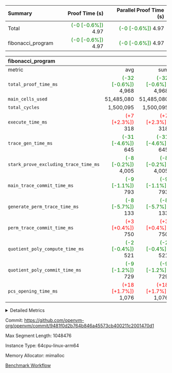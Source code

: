 | Summary | Proof Time (s) | Parallel Proof Time (s) |
|:---|---:|---:|
| Total | <span style='color: green'>(-0 [-0.6%])</span> 4.97 | <span style='color: green'>(-0 [-0.6%])</span> 4.97 |
| fibonacci_program | <span style='color: green'>(-0 [-0.6%])</span> 4.97 | <span style='color: green'>(-0 [-0.6%])</span> 4.97 |


| fibonacci_program |||||
|:---|---:|---:|---:|---:|
|metric|avg|sum|max|min|
| `total_proof_time_ms ` | <span style='color: green'>(-32 [-0.6%])</span> 4,968 | <span style='color: green'>(-32 [-0.6%])</span> 4,968 | <span style='color: green'>(-32 [-0.6%])</span> 4,968 | <span style='color: green'>(-32 [-0.6%])</span> 4,968 |
| `main_cells_used     ` |  51,485,080 |  51,485,080 |  51,485,080 |  51,485,080 |
| `total_cycles        ` |  1,500,095 |  1,500,095 |  1,500,095 |  1,500,095 |
| `execute_time_ms     ` | <span style='color: red'>(+7 [+2.3%])</span> 318 | <span style='color: red'>(+7 [+2.3%])</span> 318 | <span style='color: red'>(+7 [+2.3%])</span> 318 | <span style='color: red'>(+7 [+2.3%])</span> 318 |
| `trace_gen_time_ms   ` | <span style='color: green'>(-31 [-4.6%])</span> 645 | <span style='color: green'>(-31 [-4.6%])</span> 645 | <span style='color: green'>(-31 [-4.6%])</span> 645 | <span style='color: green'>(-31 [-4.6%])</span> 645 |
| `stark_prove_excluding_trace_time_ms` | <span style='color: green'>(-8 [-0.2%])</span> 4,005 | <span style='color: green'>(-8 [-0.2%])</span> 4,005 | <span style='color: green'>(-8 [-0.2%])</span> 4,005 | <span style='color: green'>(-8 [-0.2%])</span> 4,005 |
| `main_trace_commit_time_ms` | <span style='color: green'>(-9 [-1.1%])</span> 793 | <span style='color: green'>(-9 [-1.1%])</span> 793 | <span style='color: green'>(-9 [-1.1%])</span> 793 | <span style='color: green'>(-9 [-1.1%])</span> 793 |
| `generate_perm_trace_time_ms` | <span style='color: green'>(-8 [-5.7%])</span> 133 | <span style='color: green'>(-8 [-5.7%])</span> 133 | <span style='color: green'>(-8 [-5.7%])</span> 133 | <span style='color: green'>(-8 [-5.7%])</span> 133 |
| `perm_trace_commit_time_ms` | <span style='color: red'>(+3 [+0.4%])</span> 750 | <span style='color: red'>(+3 [+0.4%])</span> 750 | <span style='color: red'>(+3 [+0.4%])</span> 750 | <span style='color: red'>(+3 [+0.4%])</span> 750 |
| `quotient_poly_compute_time_ms` | <span style='color: green'>(-2 [-0.4%])</span> 521 | <span style='color: green'>(-2 [-0.4%])</span> 521 | <span style='color: green'>(-2 [-0.4%])</span> 521 | <span style='color: green'>(-2 [-0.4%])</span> 521 |
| `quotient_poly_commit_time_ms` | <span style='color: green'>(-9 [-1.2%])</span> 729 | <span style='color: green'>(-9 [-1.2%])</span> 729 | <span style='color: green'>(-9 [-1.2%])</span> 729 | <span style='color: green'>(-9 [-1.2%])</span> 729 |
| `pcs_opening_time_ms ` | <span style='color: red'>(+18 [+1.7%])</span> 1,076 | <span style='color: red'>(+18 [+1.7%])</span> 1,076 | <span style='color: red'>(+18 [+1.7%])</span> 1,076 | <span style='color: red'>(+18 [+1.7%])</span> 1,076 |



<details>
<summary>Detailed Metrics</summary>

| group | num_segments | keygen_time_ms | commit_exe_time_ms |
| --- | --- | --- | --- |
| fibonacci_program | 1 | 391 | 5 | 

| group | air_name | quotient_deg | interactions | constraints |
| --- | --- | --- | --- | --- |
| fibonacci_program | AccessAdapterAir<16> | 4 | 5 | 11 | 
| fibonacci_program | AccessAdapterAir<2> | 4 | 5 | 11 | 
| fibonacci_program | AccessAdapterAir<32> | 4 | 5 | 11 | 
| fibonacci_program | AccessAdapterAir<4> | 4 | 5 | 11 | 
| fibonacci_program | AccessAdapterAir<64> | 4 | 5 | 11 | 
| fibonacci_program | AccessAdapterAir<8> | 4 | 5 | 11 | 
| fibonacci_program | BitwiseOperationLookupAir<8> | 2 | 2 | 4 | 
| fibonacci_program | MemoryMerkleAir<8> | 4 | 4 | 38 | 
| fibonacci_program | PersistentBoundaryAir<8> | 4 | 3 | 5 | 
| fibonacci_program | PhantomAir | 4 | 3 | 4 | 
| fibonacci_program | Poseidon2PeripheryAir<BabyBearParameters>, 1> | 2 | 1 | 286 | 
| fibonacci_program | ProgramAir | 1 | 1 | 4 | 
| fibonacci_program | RangeTupleCheckerAir<2> | 1 | 1 | 4 | 
| fibonacci_program | Rv32HintStoreAir | 4 | 19 | 21 | 
| fibonacci_program | VariableRangeCheckerAir | 1 | 1 | 4 | 
| fibonacci_program | VmAirWrapper<Rv32BaseAluAdapterAir, BaseAluCoreAir<4, 8> | 4 | 19 | 30 | 
| fibonacci_program | VmAirWrapper<Rv32BaseAluAdapterAir, LessThanCoreAir<4, 8> | 4 | 17 | 35 | 
| fibonacci_program | VmAirWrapper<Rv32BaseAluAdapterAir, ShiftCoreAir<4, 8> | 4 | 23 | 84 | 
| fibonacci_program | VmAirWrapper<Rv32BranchAdapterAir, BranchEqualCoreAir<4> | 4 | 11 | 17 | 
| fibonacci_program | VmAirWrapper<Rv32BranchAdapterAir, BranchLessThanCoreAir<4, 8> | 4 | 13 | 32 | 
| fibonacci_program | VmAirWrapper<Rv32CondRdWriteAdapterAir, Rv32JalLuiCoreAir> | 4 | 10 | 15 | 
| fibonacci_program | VmAirWrapper<Rv32JalrAdapterAir, Rv32JalrCoreAir> | 4 | 16 | 16 | 
| fibonacci_program | VmAirWrapper<Rv32LoadStoreAdapterAir, LoadSignExtendCoreAir<4, 8> | 4 | 18 | 21 | 
| fibonacci_program | VmAirWrapper<Rv32LoadStoreAdapterAir, LoadStoreCoreAir<4> | 4 | 17 | 27 | 
| fibonacci_program | VmAirWrapper<Rv32MultAdapterAir, DivRemCoreAir<4, 8> | 4 | 25 | 72 | 
| fibonacci_program | VmAirWrapper<Rv32MultAdapterAir, MulHCoreAir<4, 8> | 4 | 24 | 23 | 
| fibonacci_program | VmAirWrapper<Rv32MultAdapterAir, MultiplicationCoreAir<4, 8> | 4 | 19 | 13 | 
| fibonacci_program | VmAirWrapper<Rv32RdWriteAdapterAir, Rv32AuipcCoreAir> | 4 | 11 | 12 | 
| fibonacci_program | VmConnectorAir | 4 | 3 | 8 | 

| group | air_name | segment | rows | prep_cols | perm_cols | main_cols | cells |
| --- | --- | --- | --- | --- | --- | --- | --- |
| fibonacci_program | AccessAdapterAir<8> | 0 | 32 |  | 12 | 17 | 928 | 
| fibonacci_program | BitwiseOperationLookupAir<8> | 0 | 65,536 | 3 | 8 | 2 | 655,360 | 
| fibonacci_program | MemoryMerkleAir<8> | 0 | 256 |  | 12 | 32 | 11,264 | 
| fibonacci_program | PersistentBoundaryAir<8> | 0 | 32 |  | 8 | 20 | 896 | 
| fibonacci_program | PhantomAir | 0 | 2 |  | 8 | 6 | 28 | 
| fibonacci_program | Poseidon2PeripheryAir<BabyBearParameters>, 1> | 0 | 256 |  | 8 | 300 | 78,848 | 
| fibonacci_program | ProgramAir | 0 | 4,096 |  | 8 | 10 | 73,728 | 
| fibonacci_program | RangeTupleCheckerAir<2> | 0 | 524,288 | 2 | 8 | 1 | 4,718,592 | 
| fibonacci_program | Rv32HintStoreAir | 0 | 4 |  | 24 | 32 | 224 | 
| fibonacci_program | VariableRangeCheckerAir | 0 | 262,144 | 2 | 8 | 1 | 2,359,296 | 
| fibonacci_program | VmAirWrapper<Rv32BaseAluAdapterAir, BaseAluCoreAir<4, 8> | 0 | 1,048,576 |  | 28 | 36 | 67,108,864 | 
| fibonacci_program | VmAirWrapper<Rv32BaseAluAdapterAir, LessThanCoreAir<4, 8> | 0 | 524,288 |  | 24 | 37 | 31,981,568 | 
| fibonacci_program | VmAirWrapper<Rv32BranchAdapterAir, BranchEqualCoreAir<4> | 0 | 262,144 |  | 16 | 26 | 11,010,048 | 
| fibonacci_program | VmAirWrapper<Rv32BranchAdapterAir, BranchLessThanCoreAir<4, 8> | 0 | 4 |  | 20 | 32 | 208 | 
| fibonacci_program | VmAirWrapper<Rv32CondRdWriteAdapterAir, Rv32JalLuiCoreAir> | 0 | 131,072 |  | 16 | 18 | 4,456,448 | 
| fibonacci_program | VmAirWrapper<Rv32JalrAdapterAir, Rv32JalrCoreAir> | 0 | 16 |  | 20 | 28 | 768 | 
| fibonacci_program | VmAirWrapper<Rv32LoadStoreAdapterAir, LoadStoreCoreAir<4> | 0 | 16 |  | 28 | 40 | 1,088 | 
| fibonacci_program | VmAirWrapper<Rv32RdWriteAdapterAir, Rv32AuipcCoreAir> | 0 | 8 |  | 16 | 21 | 296 | 
| fibonacci_program | VmConnectorAir | 0 | 2 | 1 | 8 | 4 | 24 | 

| group | segment | trace_gen_time_ms | total_proof_time_ms | total_cycles | total_cells | stark_prove_excluding_trace_time_ms | quotient_poly_compute_time_ms | quotient_poly_commit_time_ms | perm_trace_commit_time_ms | pcs_opening_time_ms | main_trace_commit_time_ms | main_cells_used | generate_perm_trace_time_ms | execute_time_ms |
| --- | --- | --- | --- | --- | --- | --- | --- | --- | --- | --- | --- | --- | --- | --- |
| fibonacci_program | 0 | 645 | 4,968 | 1,500,095 | 122,458,476 | 4,005 | 521 | 729 | 750 | 1,076 | 793 | 51,485,080 | 133 | 318 | 

</details>


Commit: https://github.com/openvm-org/openvm/commit/9481f0d2b764b846a45573cb400211c2001470d1

Max Segment Length: 1048476

Instance Type: 64cpu-linux-arm64

Memory Allocator: mimalloc

[Benchmark Workflow](https://github.com/openvm-org/openvm/actions/runs/13122027454)
